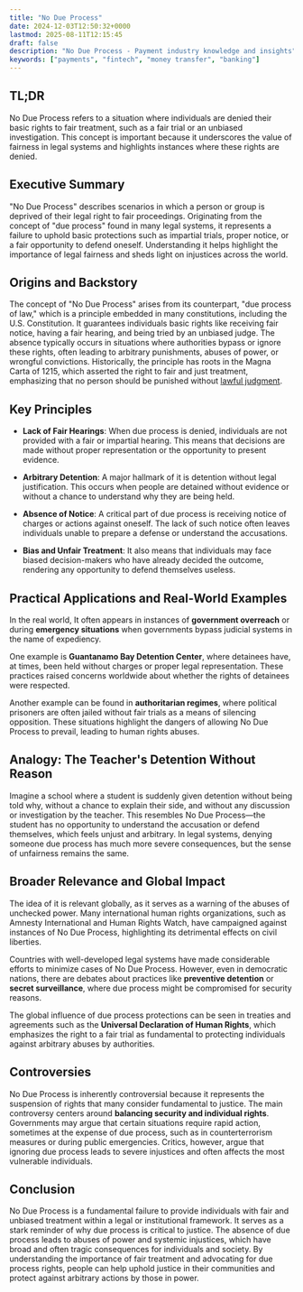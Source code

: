 ```yaml
---
title: "No Due Process"
date: 2024-12-03T12:50:32+0000
lastmod: 2025-08-11T12:15:45
draft: false
description: "No Due Process - Payment industry knowledge and insights"
keywords: ["payments", "fintech", "money transfer", "banking"]
---
```


## TL;DR

No Due Process refers to a situation where individuals are denied their basic rights to fair treatment, such as a fair trial or an unbiased investigation. This concept is important because it underscores the value of fairness in legal systems and highlights instances where these rights are denied.

## Executive Summary

"No Due Process" describes scenarios in which a person or group is deprived of their legal right to fair proceedings. Originating from the concept of "due process" found in many legal systems, it represents a failure to uphold basic protections such as impartial trials, proper notice, or a fair opportunity to defend oneself. Understanding it helps highlight the importance of legal fairness and sheds light on injustices across the world.

## Origins and Backstory

The concept of "No Due Process" arises from its counterpart, "due process of law," which is a principle embedded in many constitutions, including the U.S. Constitution. It guarantees individuals basic rights like receiving fair notice, having a fair hearing, and being tried by an unbiased judge. The absence typically occurs in situations where authorities bypass or ignore these rights, often leading to arbitrary punishments, abuses of power, or wrongful convictions. Historically, the principle  has roots in the Magna Carta of 1215, which asserted the right to fair and just treatment, emphasizing that no person should be punished without [lawful judgment](https://faisalkhanllc.xyz/resources/payments-wiki/c/common-law/).

## Key Principles

- **Lack of Fair Hearings**: When due process is denied, individuals are not provided with a fair or impartial hearing. This means that decisions are made without proper representation or the opportunity to present evidence.

- **Arbitrary Detention**: A major hallmark of it is detention without legal justification. This occurs when people are detained without evidence or without a chance to understand why they are being held.

- **Absence of Notice**: A critical part of due process is receiving notice of charges or actions against oneself. The lack of such notice often leaves individuals unable to prepare a defense or understand the accusations.

- **Bias and Unfair Treatment**: It also means that individuals may face biased decision-makers who have already decided the outcome, rendering any opportunity to defend themselves useless.

## Practical Applications and Real-World Examples

In the real world, It often appears in instances of **government overreach** or during **emergency situations** when governments bypass judicial systems in the name of expediency.

One example is **Guantanamo Bay Detention Center**, where detainees have, at times, been held without charges or proper legal representation. These practices raised concerns worldwide about whether the rights of detainees were respected.

Another example can be found in **authoritarian regimes**, where political prisoners are often jailed without fair trials as a means of silencing opposition. These situations highlight the dangers of allowing No Due Process to prevail, leading to human rights abuses.

## Analogy: The Teacher's Detention Without Reason

Imagine a school where a student is suddenly given detention without being told why, without a chance to explain their side, and without any discussion or investigation by the teacher. This resembles No Due Process—the student has no opportunity to understand the accusation or defend themselves, which feels unjust and arbitrary. In legal systems, denying someone due process has much more severe consequences, but the sense of unfairness remains the same.

## Broader Relevance and Global Impact

The idea of it is relevant globally, as it serves as a warning of the abuses of unchecked power. Many international human rights organizations, such as Amnesty International and Human Rights Watch, have campaigned against instances of No Due Process, highlighting its detrimental effects on civil liberties.

Countries with well-developed legal systems have made considerable efforts to minimize cases of No Due Process. However, even in democratic nations, there are debates about practices like **preventive detention** or **secret surveillance**, where due process might be compromised for security reasons.

The global influence of due process protections can be seen in treaties and agreements such as the **Universal Declaration of Human Rights**, which emphasizes the right to a fair trial as fundamental to protecting individuals against arbitrary abuses by authorities.

## Controversies

No Due Process is inherently controversial because it represents the suspension of rights that many consider fundamental to justice. The main controversy centers around **balancing security and individual rights**. Governments may argue that certain situations require rapid action, sometimes at the expense of due process, such as in counterterrorism measures or during public emergencies. Critics, however, argue that ignoring due process leads to severe injustices and often affects the most vulnerable individuals.

## Conclusion

No Due Process is a fundamental failure to provide individuals with fair and unbiased treatment within a legal or institutional framework. It serves as a stark reminder of why due process is critical to justice. The absence of due process leads to abuses of power and systemic injustices, which have broad and often tragic consequences for individuals and society. By understanding the importance of fair treatment and advocating for due process rights, people can help uphold justice in their communities and protect against arbitrary actions by those in power.
